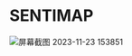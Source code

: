 # SENTIMAP


![屏幕截图 2023-11-23 153851](https://github.com/luoq03/Creative-Making-MSc-Advanced-Project-/assets/57748663/d59a85c4-f0b3-4f10-960d-e68fcdf59da1)
